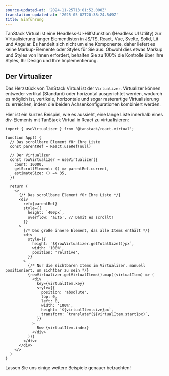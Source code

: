 ```yaml
---
source-updated-at: '2024-11-25T13:01:52.000Z'
translation-updated-at: '2025-05-02T20:38:24.549Z'
title: Einführung
---
```

TanStack Virtual ist eine Headless-UI-Hilfsfunktion (Headless UI Utility) zur Virtualisierung langer Elementlisten in JS/TS, React, Vue, Svelte, Solid, Lit und Angular. Es handelt sich nicht um eine Komponente, daher liefert es keine Markup-Elemente oder Styles für Sie aus. Obwohl dies etwas Markup und Styles von Ihnen erfordert, behalten Sie zu 100% die Kontrolle über Ihre Styles, Ihr Design und Ihre Implementierung.

## Der Virtualizer

Das Herzstück von TanStack Virtual ist der `Virtualizer`. Virtualizer können entweder vertikal (Standard) oder horizontal ausgerichtet werden, wodurch es möglich ist, vertikale, horizontale und sogar rasterartige Virtualisierung zu erreichen, indem die beiden Achsenkonfigurationen kombiniert werden.

Hier ist ein kurzes Beispiel, wie es aussieht, eine lange Liste innerhalb eines div-Elements mit TanStack Virtual in React zu virtualisieren:

```tsx
import { useVirtualizer } from '@tanstack/react-virtual';

function App() {
  // Das scrollbare Element für Ihre Liste
  const parentRef = React.useRef(null)

  // Der Virtualizer
  const rowVirtualizer = useVirtualizer({
    count: 10000,
    getScrollElement: () => parentRef.current,
    estimateSize: () => 35,
  })

  return (
    <>
      {/* Das scrollbare Element für Ihre Liste */}
      <div
        ref={parentRef}
        style={{
          height: `400px`,
          overflow: 'auto', // Damit es scrollt!
        }}
      >
        {/* Das große innere Element, das alle Items enthält */}
        <div
          style={{
            height: `${rowVirtualizer.getTotalSize()}px`,
            width: '100%',
            position: 'relative',
          }}
        >
          {/* Nur die sichtbaren Items im Virtualizer, manuell positioniert, um sichtbar zu sein */}
          {rowVirtualizer.getVirtualItems().map((virtualItem) => (
            <div
              key={virtualItem.key}
              style={{
                position: 'absolute',
                top: 0,
                left: 0,
                width: '100%',
                height: `${virtualItem.size}px`,
                transform: `translateY(${virtualItem.start}px)`,
              }}
            >
              Row {virtualItem.index}
            </div>
          ))}
        </div>
      </div>
    </>
  )
}
```

Lassen Sie uns einige weitere Beispiele genauer betrachten!
